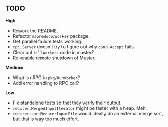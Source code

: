 ## TODO

**High**

* Rework the README.
* Refactor `mapreduce/worker` package.
* Get parallel failure tests working.
* `rpc.Server` doesn't try to figure out why `conn.Accept` fails.
* Clear out `killWorkers` code in master?
* Re-enable remote shutdown of Master.

**Medium**

* What is nRPC in `pkg/RunWorker`?
* Add error handling to RPC call?

**Low**

* Fix standalone tests so that they verify their output.
* `reducer.MergedInputIterator` might be faster with a heap. Meh.
* `reducer.sortReducerInputFile` would ideally do an external merge
  sort, but that is way too much effort.
